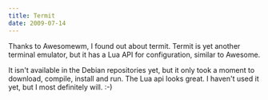 ```yaml
---
title: Termit
date: 2009-07-14
---
```

Thanks to Awesomewm, I found out about termit. Termit is yet another terminal emulator, but it has a Lua API for configuration, similar to Awesome.

It isn't available in the Debian repositories yet, but it only took a moment to download, compile, install and run. The Lua api looks great. I haven't used it yet, but I most definitely will. :-)

